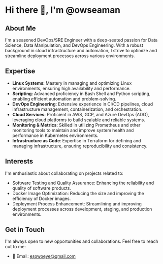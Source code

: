 # Hi there 👋, I'm @owseaman

## About Me
I'm a seasoned DevOps/SRE Engineer with a deep-seated passion for Data Science, Data Manipulation, and DevOps Engineering. With a robust background in cloud infrastructure and automation, I strive to optimize and streamline deployment processes across various environments.

## Expertise
- **Linux Systems**: Mastery in managing and optimizing Linux environments, ensuring high availability and performance.
- **Scripting**: Advanced proficiency in Bash Shell and Python scripting, enabling efficient automation and problem-solving.
- **DevOps Engineering**: Extensive experience in CI/CD pipelines, cloud infrastructure management, containerization, and orchestration.
- **Cloud Services**: Proficient in AWS, GCP, and Azure DevOps (ADO), leveraging cloud platforms to build scalable and reliable systems.
- **Monitoring & Metrics**: Skilled in utilizing Prometheus and other monitoring tools to maintain and improve system health and performance in Kubernetes environments.
- **Infrastructure as Code**: Expertise in Terraform for defining and managing infrastructure, ensuring reproducibility and consistency.

## Interests
I'm enthusiastic about collaborating on projects related to:
- Software Testing and Quality Assurance: Enhancing the reliability and quality of software products.
- Docker Image Optimization: Reducing the size and improving the efficiency of Docker images.
- Deployment Process Enhancement: Streamlining and improving deployment processes across development, staging, and production environments.

## Get in Touch
I'm always open to new opportunities and collaborations. Feel free to reach out to me:
- 📧 Email: esowoeye@gmail.com

<!---
owseaman/owseaman is a ✨ special ✨ repository because its `README.md` (this file) appears on your GitHub profile.
You can click the Preview link to take a look at your changes.
--->

